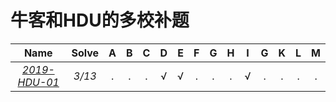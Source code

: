 #  牛客和HDU的多校补题

| Name | Solve | A | B | C | D | E | F | G | H | I | G | K | L | M |
| :----: | :----: | :----: |:----: | :----: | :----: |:----: | :----: | :----: |:----: | :----: | :----: |:----: | :----: | :----: |
| *[2019-HDU-01](http://acm.hdu.edu.cn/search.php?action=listproblem)* | *3/13* | .|.|.|&radic; | &radic; |.|. |.| &radic;|.|.|.|.| 

